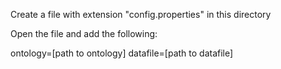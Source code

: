 
Create a file with extension "config.properties" in this directory

Open the file and add the following:

ontology=[path to ontology]
datafile=[path to datafile]
